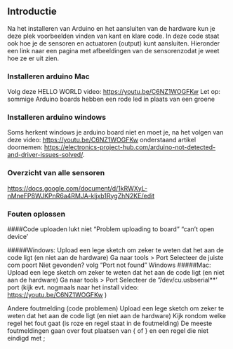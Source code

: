 ## Introductie
Na het installeren van Arduino en het aansluiten van de hardware kun je deze plek voorbeelden vinden van kant en klare code. In deze code staat ook hoe je de sensoren en actuatoren (output) kunt aansluiten. Hieronder een link naar een pagina met afbeeldingen van de sensorenzodat je weet hoe ze er uit zien.

### Installeren arduino Mac
Volg deze HELLO WORLD video: https://youtu.be/C6NZ1WOGFKw 
Let op: sommige Arduino boards hebben een rode led in plaats van een groene

### Installeren arduino windows
Soms herkent windows je arduino board niet en moet je, na het volgen van deze video: https://youtu.be/C6NZ1WOGFKw onderstaand artikel doornemen: https://electronics-project-hub.com/arduino-not-detected-and-driver-issues-solved/.

### Overzicht van alle sensoren
https://docs.google.com/document/d/1kRWXyL-nMneFP8WJKPnR6a4RMJA-kljxb1RygZhN2KE/edit

### Fouten oplossen

####Code uploaden lukt niet
“Problem uploading to board” 
“can’t open device’ 



#####Windows: 
Upload een lege sketch om zeker te weten dat het aan de code ligt (en niet aan de hardware)
Ga naar tools > Port 
Selecteer de juiste com poort
Niet gevonden? volg “Port not found” Windows
#####Mac: 
Upload een lege sketch om zeker te weten dat het aan de code ligt (en niet aan de hardware)
Ga naar tools > Port 
Selecteer de ”/dev/cu.usbserial**’ port (kijk evt. nogmaals naar het install video: https://youtu.be/C6NZ1WOGFKw ) 

Andere foutmelding (code problemen)
Upload een lege sketch om zeker te weten dat het aan de code ligt (en niet aan de hardware)
Kijk rondom welke regel het fout gaat (is roze en regel staat in de foutmelding)
De meeste foutmeldingen gaan over fout plaatsen van { of } en een regel die niet eindigd met ;

